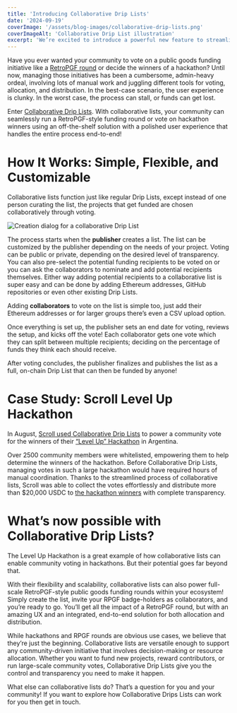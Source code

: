 ```yaml
---
title: 'Introducing Collaborative Drip Lists'
date: '2024-09-19'
coverImage: '/assets/blog-images/collaborative-drip-lists.png'
coverImageAlt: 'Collaborative Drip List illustration'
excerpt: 'We’re excited to introduce a powerful new feature to streamline and simplify the way communities manage funding and voting initiatives: Collaborative Drip Lists.'
---
```


<script>
  import BlogVideoPlayer from "$lib/components/blog/article-layout/components/blog-video-player.svelte";
  import BlogDripListCard from "$lib/components/blog/article-layout/components/blog-drip-list-card.svelte";
</script>

Have you ever wanted your community to vote on a public goods funding initiative like a [RetroPGF round](https://medium.com/ethereum-optimism/retroactive-public-goods-funding-33c9b7d00f0c) or decide the winners of a hackathon? Until now, managing those initiatives has been a cumbersome, admin-heavy ordeal, involving lots of manual work and juggling different tools for voting, allocation, and distribution. In the best-case scenario, the user experience is clunky. In the worst case, the process can stall, or funds can get lost.

Enter [Collaborative Drip Lists](https://docs.drips.network/support-your-dependencies/collaborative-drip-lists/creating-a-collaborative-drip-list). With collaborative lists, your community can seamlessly run a RetroPGF-style funding round or vote on hackathon winners using an off-the-shelf solution with a polished user experience that handles the entire process end-to-end!

# How It Works: Simple, Flexible, and Customizable

Collaborative lists function just like regular Drip Lists, except instead of one person curating the list, the projects that get funded are chosen collaboratively through voting.

![Creation dialog for a collaborative Drip List](/assets/blog-images/collaborative-drip-lists-creation.png)

The process starts when the **publisher** creates a list. The list can be customized by the publisher depending on the needs of your project. Voting can be public or private, depending on the desired level of transparency. You can also pre-select the potential funding recipients to be voted on or you can ask the collaborators to nominate and add potential recipients themselves. Either way adding potential recipients to a collaborative list is super easy and can be done by adding Ethereum addresses, GitHub repositories or even other existing Drip Lists.

Adding **collaborators** to vote on the list is simple too, just add their Ethereum addresses or for larger groups there’s even a CSV upload option.

Once everything is set up, the publisher sets an end date for voting, reviews the setup, and kicks off the vote! Each collaborator gets one vote which they can split between multiple recipients; deciding on the percentage of funds they think each should receive.

After voting concludes, the publisher finalizes and publishes the list as a full, on-chain Drip List that can then be funded by anyone!

<BlogVideoPlayer src="https://www.youtube-nocookie.com/embed/OGrdgh1jaas?si=8h1hRmxg6utCtKA1" />

# Case Study: Scroll Level Up Hackathon

In August, [Scroll used Collaborative Drip Lists](https://www.drips.network/blog/posts/scroll-argentinia-hackathon) to power a community vote for the winners of their [“Level Up” Hackathon](https://x.com/Scroll_ES/status/1818404010447286774) in Argentina.

Over 2500 community members were whitelisted, empowering them to help determine the winners of the hackathon. Before Collaborative Drip Lists, managing votes in such a large hackathon would have required hours of manual coordination. Thanks to the streamlined process of collaborative lists, Scroll was able to collect the votes effortlessly and distribute more than $20,000 USDC to [the hackathon winners](https://www.drips.network/app/drip-lists/41971962915943119138973997144514496143454239023249281594792952267407) with complete transparency.

<BlogDripListCard dripListId="41971962915943119138973997144514496143454239023249281594792952267407" />

# What’s now possible with Collaborative Drip Lists?

The Level Up Hackathon is a great example of how collaborative lists can enable community voting in hackathons. But their potential goes far beyond that.

With their flexibility and scalability, collaborative lists can also power full-scale RetroPGF-style public goods funding rounds within your ecosystem! Simply create the list, invite your RPGF badge-holders as collaborators, and you’re ready to go. You’ll get all the impact of a RetroPGF round, but with an amazing UX and an integrated, end-to-end solution for both allocation and distribution.

While hackathons and RPGF rounds are obvious use cases, we believe that they’re just the beginning. Collaborative lists are versatile enough to support any community-driven initiative that involves decision-making or resource allocation. Whether you want to fund new projects, reward contributors, or run large-scale community votes, Collaborative Drip Lists give you the control and transparency you need to make it happen.

What else can collaborative lists do? That’s a question for you and your community! If you want to explore how Collaborative Drips Lists can work for you then get in touch.
